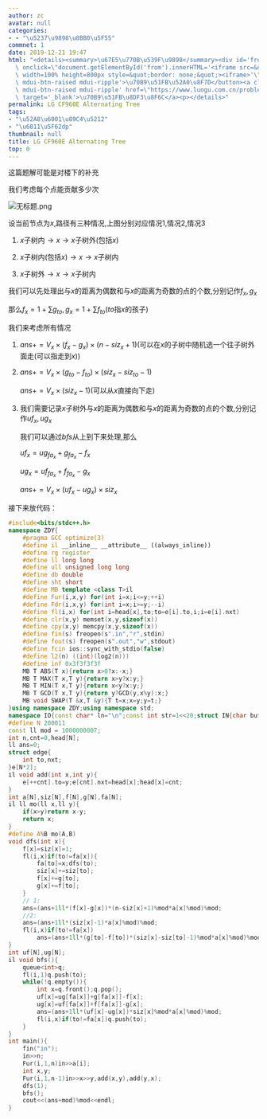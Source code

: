 ```yaml
---
author: zc
avatar: null
categories:
- - "\u5237\u9898\u8BB0\u5F55"
commnet: 1
date: 2019-12-21 19:47
html: "<details><summary>\u67E5\u770B\u539F\u9898</summary><div id='from'></div><p><button\
  \ onclick=\"document.getElementById('from').innerHTML='<iframe src=&quot;https://www.luogu.com.cn/problem/CF960E&quot;\
  \ width=100% height=800px style=&quot;border: none;&quot;><iframe>'\" class='mdui-btn\
  \ mdui-btn-raised mdui-ripple'>\u70B9\u51FB\u52A0\u8F7D</button><a class='mdui-btn\
  \ mdui-btn-raised mdui-ripple' href=\"https://www.luogu.com.cn/problem/CF960E\"\
  \ target='_blank'>\u70B9\u51FB\u8DF3\u8F6C</a><p></details>"
permalink: LG CF960E Alternating Tree
tags:
- "\u52A8\u6001\u89C4\u5212"
- "\u6811\u5F62dp"
thumbnail: null
title: LG CF960E Alternating Tree
top: 0
---
```

这篇题解可能是对楼下的补充

我们考虑每个点能贡献多少次

![无标题.png](https://i.loli.net/2019/10/25/Evy74V8rpIaec1F.png)

设当前节点为$x$,路径有三种情况,上图分别对应情况$1$,情况$2$,情况$3$

1. $x$子树内$\rightarrow x \rightarrow x$子树外(包括$x$)
    
2. $x$子树内(包括$x$)$\rightarrow x \rightarrow x$子树内

3. $x$子树外$\rightarrow x \rightarrow x$子树内

我们可以先处理出与$x$的距离为偶数和与$x$的距离为奇数的点的个数,分别记作$f_x,g_x$

那么$f_x = 1 + \sum g_{to},g_x = 1 + \sum f_{to}$($to$指$x$的孩子)

我们来考虑所有情况

1. $ans += V_x \times (f_x-g_x) \times (n-siz_x+1)$(可以在$x$的子树中随机选一个往子树外面走(可以指走到$x$))

2. $ans += V_x \times (g_{to}-f_{to}) \times (siz_x-siz_{to}-1)$
  
   $ans+= V_x \times (siz_x-1)$(可以从$x$直接向下走)

3. 我们需要记录$x$子树外与$x$的距离为偶数和与$x$的距离为奇数的点的个数,分别记作$uf_x,ug_x$

	我们可以通过$bfs$从上到下来处理,那么
    
   $uf_x=ug_{fa_x}+g_{fa_x}-f_x$
    
   $ug_x=uf_{fa_x}+f_{fa_x}-g_x$
   
   $ans += V_x \times (uf_x-ug_x) \times siz_x$
   
接下来放代码：
```cpp
#include<bits/stdc++.h>
namespace ZDY{
    #pragma GCC optimize(3)
    #define il __inline__ __attribute__ ((always_inline))
    #define rg register
    #define ll long long
    #define ull unsigned long long
    #define db double
    #define sht short
    #define MB template <class T>il
    #define Fur(i,x,y) for(int i=x;i<=y;++i)
    #define Fdr(i,x,y) for(int i=x;i>=y;--i)
    #define fl(i,x) for(int i=head[x],to;to=e[i].to,i;i=e[i].nxt)
    #define clr(x,y) memset(x,y,sizeof(x))
    #define cpy(x,y) memcpy(x,y,sizeof(x))
    #define fin(s) freopen(s".in","r",stdin)
    #define fout(s) freopen(s".out","w",stdout)
    #define fcin ios::sync_with_stdio(false)
    #define l2(n) ((int)(log2(n)))
    #define inf 0x3f3f3f3f
    MB T ABS(T x){return x>0?x:-x;}
    MB T MAX(T x,T y){return x>y?x:y;}
    MB T MIN(T x,T y){return x<y?x:y;}
    MB T GCD(T x,T y){return y?GCD(y,x%y):x;}
    MB void SWAP(T &x,T &y){T t=x;x=y;y=t;}
}using namespace ZDY;using namespace std;
namespace IO{const char* ln="\n";const int str=1<<20;struct IN{char buf[str],*s,*t;bool _;IN():s(buf),t(buf),_(0){}il char gc(){return s==t&&((t=(s=buf)+fread(buf,1,str,stdin))==s)?EOF:(*s++);}IN&operator>>(char&ch){if(_)return *this;char c;while((c=gc())!=EOF&&isspace(c));if(c==EOF)_=1;else ch=c;return *this;}IN& operator>>(char* ch){clr(ch,0);if(_)return *this;char c;while((c=gc())!=EOF&&isspace(c));if(c==EOF)return _=1,*this;*ch=c;ch++;while((c=gc())!=EOF&&!isspace(c))*ch=c,ch++;if(c==EOF)_=1;return *this;}IN& operator>>(string& ch){if(_)return *this;char c;while((c=gc())!=EOF&&isspace(c));if(c==EOF)return _=1,*this;ch+=c;while((c=gc())!=EOF&&!isspace(c))ch+=c;if(c==EOF)_=1;return *this;}template<typename T>IN&operator>>(T&x){if(_)return *this;char c=gc();bool ff=0;while(c!=EOF&&(c<'0'||c>'9'))ff^=(c=='-'),c=gc();if(c==EOF){_=1;return *this;}x=0;while(c!=EOF&&'0'<=c&&c<='9')x=(x<<3)+(x<<1)+c-48,c=gc();if(c==EOF)_=1;if(ff)x=-x;return *this;}}in;struct OUT{char buf[str],*s,*t;OUT():s(buf),t(buf+str){}~OUT(){fwrite(buf,1,s-buf,stdout);}void pt(char c){(s==t)?(fwrite(s=buf,1,str,stdout),*s++=c):(*s++=c);}OUT&operator<<(const char*s){while(*s)pt(*s++);return *this;}OUT&operator<<(char*s){while(*s)pt(*s++);return *this;}OUT&operator<<(string s){for(int i=0;s[i];i++)pt(s[i]);return *this;}template<typename T>OUT&operator<<(T x){if(!x)return pt('0'),*this;if(x<0)pt('-'),x=-x;char a[30],t=0;while(x)a[t++]=x%10,x/=10;while(t--)pt(a[t]+'0');return *this;}}out;}using namespace IO;
#define N 200011
const ll mod = 1000000007;
int n,cnt=0,head[N];
ll ans=0;
struct edge{
    int to,nxt;
}e[N*2];
il void add(int x,int y){
    e[++cnt].to=y;e[cnt].nxt=head[x];head[x]=cnt;
}
int a[N],siz[N],f[N],g[N],fa[N];
il ll mo(ll x,ll y){
    if(x>y)return x-y;
    return x;
}
#define A%B mo(A,B)
void dfs(int x){
    f[x]=siz[x]=1;
    fl(i,x)if(to!=fa[x]){
        fa[to]=x;dfs(to);
        siz[x]+=siz[to];
        f[x]+=g[to];
        g[x]+=f[to];
    }
    // 1:
    ans=(ans+1ll*(f[x]-g[x])*(n-siz[x]+1)%mod*a[x]%mod)%mod;
    //2:
    ans=(ans+1ll*(siz[x]-1)*a[x]%mod)%mod;
    fl(i,x)if(to!=fa[x])
        ans=(ans+1ll*(g[to]-f[to])*(siz[x]-siz[to]-1)%mod*a[x]%mod)%mod;
}
int uf[N],ug[N];
il void bfs(){
    queue<int>q;
    fl(i,1)q.push(to);
    while(!q.empty()){
        int x=q.front();q.pop();
        uf[x]=ug[fa[x]]+g[fa[x]]-f[x];
        ug[x]=uf[fa[x]]+f[fa[x]]-g[x];
        ans=(ans+1ll*(uf[x]-ug[x])*siz[x]%mod*a[x]%mod)%mod;
        fl(i,x)if(to!=fa[x])q.push(to);
    }
}
int main(){
    fin("in");
    in>>n;
    Fur(i,1,n)in>>a[i];
    int x,y;
    Fur(i,1,n-1)in>>x>>y,add(x,y),add(y,x);
    dfs(1);
    bfs();
    cout<<(ans+mod)%mod<<endl;
}
```
